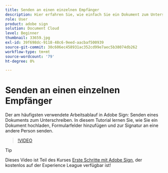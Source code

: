 ```yaml
---
title: Senden an einen einzelnen Empfänger
description: Hier erfahren Sie, wie einfach Sie ein Dokument zum Unterschreiben versenden
role: User
product: adobe sign
solution: Document Cloud
level: Beginner
thumbnail: 33659.jpg
exl-id: 39f698dc-9118-48c6-9eed-aacbaf500939
source-git-commit: 30c606ec458931ac352cd99e7aec5b38074db262
workflow-type: tm+mt
source-wordcount: '79'
ht-degree: 0%

---
```


# Senden an einen einzelnen Empfänger

Der am häufigsten verwendete Arbeitsablauf in Adobe Sign: Senden eines Dokuments zum Unterschreiben. In diesem Tutorial lernen Sie, wie Sie ein Dokument hochladen, Formularfelder hinzufügen und zur Signatur an eine andere Person senden.

>[!VIDEO](https://video.tv.adobe.com/v/33659?hidetitle=true)

>[!TIP]
>
>Dieses Video ist Teil des Kurses [Erste Schritte mit Adobe Sign](https://experienceleague.adobe.com/?recommended=Sign-U-1-2020.1), der kostenlos auf der Experience League verfügbar ist!